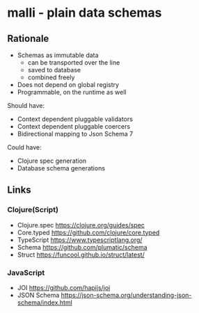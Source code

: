 # malli - plain data schemas

## Rationale
- Schemas as immutable data
  - can be transported over the line
  - saved to database
  - combined freely
- Does not depend on global registry
- Programmable, on the runtime as well

Should have:
- Context dependent pluggable validators
- Context dependent pluggable coercers
- Bidirectional mapping to Json Schema 7

Could have:

- Clojure spec generation
- Database schema generations

## Links

### Clojure(Script)
- Clojure.spec https://clojure.org/guides/spec
- Core.typed https://github.com/clojure/core.typed
- TypeScript https://www.typescriptlang.org/
- Schema https://github.com/plumatic/schema
- Struct https://funcool.github.io/struct/latest/

### JavaScript
- JOI https://github.com/hapijs/joi
- JSON Schema https://json-schema.org/understanding-json-schema/index.html

